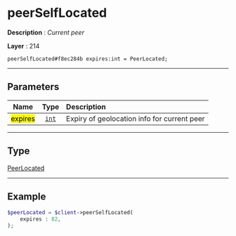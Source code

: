# peerSelfLocated

**Description** : *Current peer*

**Layer** : 214

```tl
peerSelfLocated#f8ec284b expires:int = PeerLocated;
```

---

## Parameters

| Name | Type | Description |
| :---: | :---: | :--- |
| <mark>expires</mark> | [`int`](type/int) | Expiry of geolocation info for current peer |

---

## Type

[PeerLocated](type/PeerLocated)

---

## Example

```php
$peerLocated = $client->peerSelfLocated(
	expires : 82,
);
```